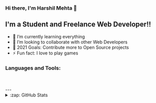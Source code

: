 ### Hi there, I'm Harshil Mehta 👋

## I'm a Student and Freelance Web Developer!!

- 🌱 I’m currently learning everything
- 👯 I’m looking to collaborate with other Web Developers
- 🥅 2021 Goals: Contribute more to Open Source projects
- ⚡ Fun fact: I love to play games

### Languages and Tools:

<br/>
<br/>
---

<details>
  <summary>:zap: GitHub Stats</summary>

  <img align="left" alt="Harshil Mehta's GitHub Stats" src="https://github-readme-stats.codestackr.vercel.app/api?username=Harshilmehta23&show_icons=true&hide_border=true" />

</details>

[linkedin]: https://www.linkedin.com/in/harshil-mehta-437620145
